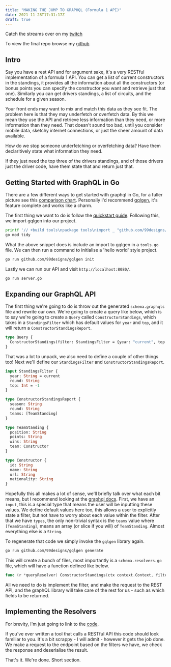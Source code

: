 ```yaml
---
title: "MAKING THE JUMP TO GRAPHQL (Formula 1 API)"
date: 2021-11-28T17:31:17Z
draft: true
---
```


Catch the streams over on my [twitch](https://www.twitch.tv/dejophus)

To view the final repo browse my [github](https://github.com/trelore/formulagraphql)

## Intro

Say you have a rest API and for argument sake, it's a very RESTful implementation of a formula 1 API.
You can get a list of current constructors in the standings, it provides all the information about all the constructors (or bonus points you can specify the constructor you want and retrieve just that one).
Similarly you can get drivers standings, a list of circuits, and the schedule for a given season.

Your front ends may want to mix and match this data as they see fit.
The problem here is that they may underfetch or overfetch data.
By this we mean they use the API and retrieve less information than they need, or more information than they need.
That doesn't sound too bad, until you consider mobile data, sketchy internet connections, or just the sheer amount of data available.

How do we stop someone underfetching or overfetching data?
Have them declaritively state what information they need.

If they just need the top three of the drivers standings, and of those drivers just the driver code, have them state that and return just that.

## Getting Started with GraphQL in Go

There are a few different ways to get started with graphql in Go, for a fuller picture see this [comparison chart](https://gqlgen.com/feature-comparison/).
Personally I'd recommend [gqlgen](https://github.com/99designs/gqlgen), it's feature complete and works like a charm.

The first thing we want to do is follow the [quickstart guide](https://github.com/99designs/gqlgen#quick-start).
Following this, we import gqlgen into our project.

```sh
printf '// +build tools\npackage tools\nimport _ "github.com/99designs/gqlgen"' | gofmt > tools.go
go mod tidy
```

What the above snippet does is include an import to gqlgen in a `tools.go` file.
We can then run a command to initialise a 'hello world' style project.

```sh
go run github.com/99designs/gqlgen init
```

Lastly we can run our API and visit `http://localhost:8080/`.

```sh
go run server.go
```

## Expanding our GraphQL API

The first thing we're going to do is throw out the generated `schema.graphqls` file and rewrite our own.
We're going to create a query like below, which is to say we're going to create a `Query` called `ConstructorStandings`, which takes in a `StandingsFilter` which has default values for `year` and `top`, and it will return a `ConstructorStandingsReport`.

```graphql
type Query {
  ConstructorStandings(filter: StandingsFilter = {year: "current", top: -1}): ConstructorStandingsReport
}
```

That was a lot to unpack, we also need to define a couple of other things too!
Next we'll define our `StandingsFilter` and `ConstructorStandingsReport`.

```graphql
input StandingsFilter {
  year: String = current
  round: String
  top: Int = -1
}

type ConstructorStandingsReport {
  season: String
  round: String
  teams: [TeamStanding]
}

type TeamStanding {
  position: String
  points: String
  wins: String
  team: Constructor
}

type Constructor {
  id: String
  name: String
  url: String
  nationality: String
}
```

Hopefully this all makes a lot of sense, we'll briefly talk over what each bit means, but I recommend looking at the [graphql docs](https://graphql.org/learn/).
First, we have an `input`, this is a special type that means the user will be inputting these values.
We define default values here too, this allows a user to explicitly state a filter, but not have to worry about each value within the filter.
After that we have `types`, the only non-trivial syntax is the `teams` value where `[TeamStanding]`, means an array (or slice if you will) of `TeamStanding`.
Almost everything else is a `String`.

To regenerate that code we simply invoke the `gqlgen` library again.

```sh
go run github.com/99designs/gqlgen generate
```

This will create a bunch of files, most importantly is a `schema.resolvers.go` file, which will have a function defined like below.

```go
func (r *queryResolver) ConstructorStandings(ctx context.Context, filter *model.StandingsFilter) (*model.ConstructorStandingsReport, error) {...}
```

All we need to do is implement the filter, and make the request to the REST API, and the graphQL library will take care of the rest for us - such as which fields to be returned.

## Implementing the Resolvers

For brevity, I'm just going to link to the [code](https://github.com/trelore/formulagraphql/blob/4197607d66bfeda6b5dad235237d06bf56eb6a8b/graph/schema.resolvers.go#L21-L54).

If you've ever written a tool that calls a RESTful API this code should look familiar to you.
It's a bit scrappy - I will admit - however it gets the job done.
We make a request to the endpoint based on the filters we have, we check the response and deserialise the result.

That's it.
We're done.
Short section.
